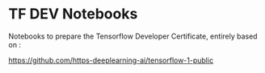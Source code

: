 # TF DEV Notebooks

Notebooks to prepare the Tensorflow Developer Certificate, entirely based on :

https://github.com/https-deeplearning-ai/tensorflow-1-public
 
